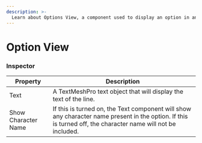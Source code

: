```yaml
---
description: >-
  Learn about Options View, a component used to display an option in an Options List View.
---
```


# Option View

### Inspector

|Property|Description|
|---|---|
|Text|A TextMeshPro text object that will display the text of the line.|
|Show Character Name|If this is turned on, the Text component will show any character name present in the option. If this is turned off, the character name will not be included.|
